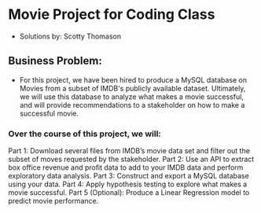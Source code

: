 # Movie Project for Coding Class
- Solutions by: Scotty Thomason

## Business Problem:
- For this project, we have been hired to produce a MySQL database on Movies from a subset of IMDB's publicly available dataset. Ultimately, we will use this database to analyze what makes a movie successful, and will provide recommendations to a stakeholder on how to make a successful movie.
 
### Over the course of this project, we will:

Part 1: Download several files from IMDB’s movie data set and filter out the subset of moves requested by the stakeholder.
Part 2: Use an API to extract box office revenue and profit data to add to your IMDB data and perform exploratory data analysis.
Part 3: Construct and export a MySQL database using your data.
Part 4: Apply hypothesis testing to explore what makes a movie successful.
Part 5 (Optional): Produce a Linear Regression model to predict movie performance.
